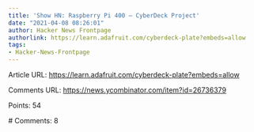 ```yaml
---
title: 'Show HN: Raspberry Pi 400 – CyberDeck Project'
date: "2021-04-08 08:26:01"
author: Hacker News Frontpage
authorlink: https://learn.adafruit.com/cyberdeck-plate?embeds=allow
tags:
- Hacker-News-Frontpage
---
```


<p>Article URL: <a href="https://learn.adafruit.com/cyberdeck-plate?embeds=allow">https://learn.adafruit.com/cyberdeck-plate?embeds=allow</a></p>
<p>Comments URL: <a href="https://news.ycombinator.com/item?id=26736379">https://news.ycombinator.com/item?id=26736379</a></p>
<p>Points: 54</p>
<p># Comments: 8</p>
